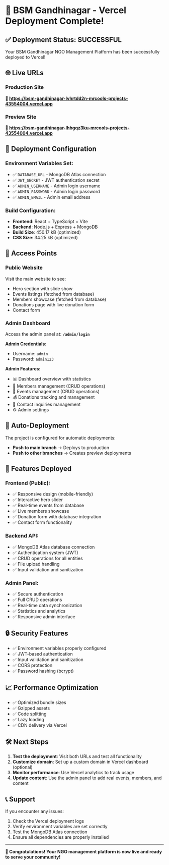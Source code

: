 # 🚀 BSM Gandhinagar - Vercel Deployment Complete!

## ✅ Deployment Status: SUCCESSFUL

Your BSM Gandhinagar NGO Management Platform has been successfully deployed to Vercel!

## 🌐 Live URLs

### Production Site
**🔗 https://bsm-gandhinagar-lvhrtdd2n-mrcools-projects-43554004.vercel.app**

### Preview Site
**🔗 https://bsm-gandhinagar-lhhgqz3ku-mrcools-projects-43554004.vercel.app**

## 🔧 Deployment Configuration

### Environment Variables Set:
- ✅ `DATABASE_URL` - MongoDB Atlas connection
- ✅ `JWT_SECRET` - JWT authentication secret
- ✅ `ADMIN_USERNAME` - Admin login username  
- ✅ `ADMIN_PASSWORD` - Admin login password
- ✅ `ADMIN_EMAIL` - Admin email address

### Build Configuration:
- **Frontend**: React + TypeScript + Vite
- **Backend**: Node.js + Express + MongoDB
- **Build Size**: 450.17 kB (optimized)
- **CSS Size**: 34.25 kB (optimized)

## 🎯 Access Points

### Public Website
Visit the main website to see:
- Hero section with slide show
- Events listings (fetched from database)
- Members showcase (fetched from database) 
- Donations page with live donation form
- Contact form

### Admin Dashboard
Access the admin panel at: **`/admin/login`**

**Admin Credentials:**
- Username: `admin`
- Password: `admin123`

**Admin Features:**
- 📊 Dashboard overview with statistics
- 👥 Members management (CRUD operations)
- 📅 Events management (CRUD operations)
- 💰 Donations tracking and management
- 📧 Contact inquiries management
- ⚙️ Admin settings

## 🔄 Auto-Deployment

The project is configured for automatic deployments:
- **Push to main branch** → Deploys to production
- **Push to other branches** → Creates preview deployments

## 📱 Features Deployed

### Frontend (Public):
- ✅ Responsive design (mobile-friendly)
- ✅ Interactive hero slider
- ✅ Real-time events from database
- ✅ Live members showcase
- ✅ Donation form with database integration
- ✅ Contact form functionality

### Backend API:
- ✅ MongoDB Atlas database connection
- ✅ Authentication system (JWT)
- ✅ CRUD operations for all entities
- ✅ File upload handling
- ✅ Input validation and sanitization

### Admin Panel:
- ✅ Secure authentication
- ✅ Full CRUD operations
- ✅ Real-time data synchronization
- ✅ Statistics and analytics
- ✅ Responsive admin interface

## 🔒 Security Features

- ✅ Environment variables properly configured
- ✅ JWT-based authentication
- ✅ Input validation and sanitization
- ✅ CORS protection
- ✅ Password hashing (bcrypt)

## 📈 Performance Optimization

- ✅ Optimized bundle sizes
- ✅ Gzipped assets
- ✅ Code splitting
- ✅ Lazy loading
- ✅ CDN delivery via Vercel

## 🛠 Next Steps

1. **Test the deployment**: Visit both URLs and test all functionality
2. **Customize domain**: Set up a custom domain in Vercel dashboard (optional)
3. **Monitor performance**: Use Vercel analytics to track usage
4. **Update content**: Use the admin panel to add real events, members, and content

## 📞 Support

If you encounter any issues:
1. Check the Vercel deployment logs
2. Verify environment variables are set correctly
3. Test the MongoDB Atlas connection
4. Ensure all dependencies are properly installed

---

**🎉 Congratulations! Your NGO management platform is now live and ready to serve your community!**
